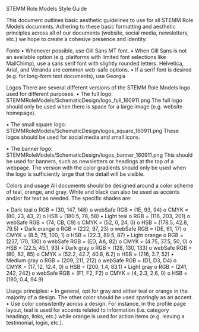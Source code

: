 STEMM Role Models Style Guide


This document outlines basic aesthetic guidelines to use for all STEMM Role Models documents. Adhering to these basic formatting and aesthetic principles across all of our documents (website, social media, newsletters, etc.) we hope to create a cohesive presence and identity. 


Fonts
•	Whenever possible, use Gill Sans MT font. 
•	When Gill Sans is not an available option (e.g. platforms with limited font selections like MailChimp), use a sans serif font with slightly rounded letters. Helvetica, Arial, and Veranda are common web-safe options. 
•	If a serif font is desired (e.g. for long-form text documents), use Georgia

Logos
There are several different versions of the STEMM Role Models logo used for different purposes. 
•	The full logo:
STEMMRoleModels/SchematicDesign/logo_full_160911.png
The full logo should only be used when there is space for a large image (e.g. website homepage). 

•	The small square logo:
STEMMRoleModels/SchematicDesign/logos_square_160911.png
These logos should be used for social media and small icons. 

•	The banner logo:
 STEMMRoleModels/SchematicDesign/logos_banner_160911.png
This should be used for banners, such as newsletters or headings at the top of a webpage. The version with the color gradients should only be used when the logo is sufficiently large that the detail will be visible. 

Colors and usage
All documents should be designed around a color scheme of teal, orange, and gray. White and black can also be used as accents and/or for text as needed. The specific shades are:

•	Dark teal
  o	RGB = (30, 147, 148)
  o	webSafe RGB = (1E, 93, 94)
  o	CMYK = (80, 23, 43, 2)
  o	HSB = (180.5, 78, 58)
•	Light teal
  o	RGB = (116, 203, 201)
  o	webSafe RGB = (74, CB, C9)
  o	CMYK = (52, 0, 24, 0)
  o	HSB = (178.5, 42.8, 79.5)
•	Dark orange
  o	RGB = (222, 97, 23)
  o	webSafe RGB = (DE, 61, 17)
  o	CMYK = (8.5, 75, 100, 1)
  o	HSB = (22.3, 89.5, 87)
•	Light orange
  o	RGB = (237, 170, 130)
  o	webSafe RGB = (ED, AA, 82)
  o	CMYK = (4.75, 37.5, 50, 0)
  o	HSB = (22.5, 45.1, 93)
•	Dark gray
  o	RGB = (128, 130, 133)
  o	webSafe RGB = (80, 82, 85)
  o	CMYK = (52.2, 42.7, 40.8, 6.2)
  o	HSB = (216, 3.7, 52)
•	Medium gray
  o	RGB = (209, 211, 212)
  o	webSafe RGB = (D1, D3, D4)
  o	CMYK = (17, 12, 12.4, 0)
  o	HSB = (200, 1.4, 83.1)
•	Light gray
  o	RGB = (241, 242, 242)
  o	webSafe RGB = (F1, F2, F2)
  o	CMYK = (4, 2.3, 2.6, 0)
  o	HSB = (180, 0.4, 94.9)

Usage principles:
•	In general, opt for gray and either teal or orange in the majority of a design. The other color should be used sparingly as an accent. 
•	Use color consistently across a design. For instance, in the profile page layout, teal is used for accents related to information (i.e. category headings, links, etc.) while orange is used for action items (e.g. leaving a testimonial, login, etc.). 

